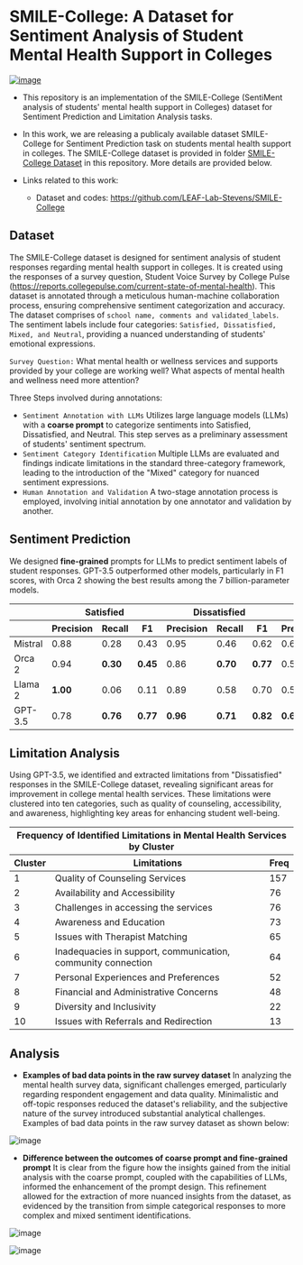 # SMILE-College: A Dataset for Sentiment Analysis of Student Mental Health Support in Colleges

[![image](https://img.shields.io/badge/Made%20with-Python-1f425f.svg)](https://www.python.org/)

- This repository is an implementation of the SMILE-College (SentiMent analysis of students' mental health support in Colleges) dataset for Sentiment Prediction and Limitation Analysis tasks.

- In this work, we are releasing a publicaly available dataset SMILE-College for Sentiment Prediction task on students mental health support in colleges. The SMILE-College dataset is provided in folder [SMILE-College Dataset](https://github.com/LEAF-Lab-Stevens/SMILE-College/tree/main/SMILE-College%20Dataset) in this repository. More details are provided below.

- Links related to this work:
  - Dataset and codes: https://github.com/LEAF-Lab-Stevens/SMILE-College


## Dataset
The SMILE-College dataset is designed for sentiment analysis of student responses regarding mental health support in colleges. It is created using the responses of a survey question, Student Voice Survey by College Pulse (https://reports.collegepulse.com/current-state-of-mental-health). This dataset is annotated through a meticulous human-machine collaboration process, ensuring comprehensive sentiment categorization and accuracy. The dataset comprises of ```school name, comments and validated_labels```. The sentiment labels include four categories: ```Satisfied, Dissatisfied, Mixed, and Neutral```, providing a nuanced understanding of students' emotional expressions.

```Survey Question:``` What mental health or wellness services and supports provided by your college are working well? What aspects of mental health and wellness need more attention?

Three Steps involved during annotations:
- ```Sentiment Annotation with LLMs```
Utilizes large language models (LLMs) with a **coarse prompt** to categorize sentiments into Satisfied, Dissatisfied, and Neutral. This step serves as a preliminary assessment of students' sentiment spectrum.
- ```Sentiment Category Identification```
Multiple LLMs are evaluated and findings indicate limitations in the standard three-category framework, leading to the introduction of the "Mixed" category for nuanced sentiment expressions.
- ```Human Annotation and Validation```
A two-stage annotation process is employed, involving initial annotation by one annotator and validation by another.


## Sentiment Prediction
We designed **fine-grained** prompts for LLMs to predict sentiment labels of student responses. GPT-3.5 outperformed other models, particularly in F1 scores, with Orca 2 showing the best results among the 7 billion-parameter models.

<table>
  <thead>
    <tr>
      <th></th>
      <th colspan="3">Satisfied</th>
      <th colspan="3">Dissatisfied</th>
      <th colspan="3">Mixed</th>
      <th colspan="3">Neutral</th>
      <th colspan="3">Overall</th>
    </tr>
    <tr>
      <th></th>
      <th>Precision</th>
      <th>Recall</th>
      <th>F1</th>
      <th>Precision</th>
      <th>Recall</th>
      <th>F1</th>
      <th>Precision</th>
      <th>Recall</th>
      <th>F1</th>
      <th>Precision</th>
      <th>Recall</th>
      <th>F1</th>
      <th>Precision</th>
      <th>Recall</th>
      <th>F1</th>
    </tr>
  </thead>
  <tbody>
    <tr>
      <td>Mistral</td>
      <td>0.88</td>
      <td>0.28</td>
      <td>0.43</td>
      <td>0.95</td>
      <td>0.46</td>
      <td>0.62</td>
      <td>0.61</td>
      <td>0.64</td>
      <td>0.62</td>
      <td>0.26</td>
      <td><strong>0.99</strong></td>
      <td>0.41</td>
      <td>0.77</td>
      <td>0.54</td>
      <td>0.57</td>
    </tr>
    <tr>
      <td>Orca 2</td>
      <td>0.94</td>
      <td><strong>0.30</strong></td>
      <td><strong>0.45</strong></td>
      <td>0.86</td>
      <td><strong>0.70</strong></td>
      <td><strong>0.77</td>
      <td>0.58</td>
      <td>0.65</td>
      <td>0.62</td>
      <td><strong>0.83</strong></td>
      <td>0.61</td>
      <td><strong>0.71</strong></td>
      <td><strong>0.79</strong></td>
      <td>0.62</td>
      <td><strong>0.68</strong></td>
    </tr>
    <tr>
      <td>Llama 2</td>
      <td><strong>1.00</strong></td>
      <td>0.06</td>
      <td>0.11</td>
      <td>0.89</td>
      <td>0.58</td>
      <td>0.70</td>
      <td>0.51</td>
      <td><strong>0.93</strong></td>
      <td><strong>0.66</td>
      <td>0.54</td>
      <td>0.86</td>
      <td>0.66</td>
      <td>0.76</td>
      <td><strong>0.64</strong></td>
      <td>0.61</td>
    </tr>
    <tr>
      <td>GPT-3.5</td>
      <td>0.78</td>
      <td><strong>0.76</strong></td>
      <td><strong>0.77</strong></td>
      <td><strong>0.96</strong></td>
      <td><strong>0.71</strong></td>
      <td><strong>0.82</strong></td>
      <td><strong>0.66</strong></td>
      <td>0.90</td>
      <td><strong>0.76</strong></td>
      <td>0.77</td>
      <td>0.92</td>
      <td><strong>0.84</strong></td>
      <td><strong>0.83</strong></td>
      <td><strong>0.80</strong></td>
      <td><strong>0.80</strong></td>
    </tr>
  </tbody>
</table>


## Limitation Analysis

Using GPT-3.5, we identified and extracted limitations from "Dissatisfied" responses in the SMILE-College dataset, revealing significant areas for improvement in college mental health services. These limitations were clustered into ten categories, such as quality of counseling, accessibility, and awareness, highlighting key areas for enhancing student well-being.

<table>
  <thead>
    <tr>
      <th colspan="3">Frequency of Identified Limitations in Mental Health Services by Cluster</th>
    </tr>
    <tr>
      <th>Cluster</th>
      <th>Limitations</th>
      <th>Freq</th>
    </tr>
  </thead>
  <tbody>
    <tr>
      <td>1</td>
      <td>Quality of Counseling Services</td>
      <td>157</td>
    </tr>
    <tr>
      <td>2</td>
      <td>Availability and Accessibility</td>
      <td>76</td>
    </tr>
    <tr>
      <td>3</td>
      <td>Challenges in accessing the services</td>
      <td>76</td>
    </tr>
    <tr>
      <td>4</td>
      <td>Awareness and Education</td>
      <td>73</td>
    </tr>
    <tr>
      <td>5</td>
      <td>Issues with Therapist Matching</td>
      <td>65</td>
    </tr>
    <tr>
      <td>6</td>
      <td>Inadequacies in support, communication, community connection</td>
      <td>64</td>
    </tr>
    <tr>
      <td>7</td>
      <td>Personal Experiences and Preferences</td>
      <td>52</td>
    </tr>
    <tr>
      <td>8</td>
      <td>Financial and Administrative Concerns</td>
      <td>48</td>
    </tr>
    <tr>
      <td>9</td>
      <td>Diversity and Inclusivity</td>
      <td>22</td>
    </tr>
    <tr>
      <td>10</td>
      <td>Issues with Referrals and Redirection</td>
      <td>13</td>
    </tr>
  </tbody>
</table>


## Analysis

- **Examples of bad data points in the raw survey dataset**
In analyzing the mental health survey data, significant challenges emerged, particularly regarding respondent engagement and data quality. Minimalistic and off-topic responses reduced the dataset's reliability, and the subjective nature of the survey introduced substantial analytical challenges. Examples of bad data points in the raw survey dataset as shown below:

![image](https://github.com/LEAF-Lab-Stevens/SMILE-College/blob/main/images/examples_rq2.png)

- **Difference between the outcomes of coarse prompt and fine-grained prompt**
It is clear from the figure how the insights gained from the initial analysis with the coarse prompt, coupled with the capabilities of LLMs, informed the enhancement of the prompt design. This refinement allowed for the extraction of more nuanced insights from the dataset, as evidenced by the transition from simple categorical responses to more complex and mixed sentiment identifications.

![image](https://github.com/LEAF-Lab-Stevens/SMILE-College/blob/main/images/comparison_example1_.png)

![image](https://github.com/LEAF-Lab-Stevens/SMILE-College/blob/main/images/comparison_example1.png)


